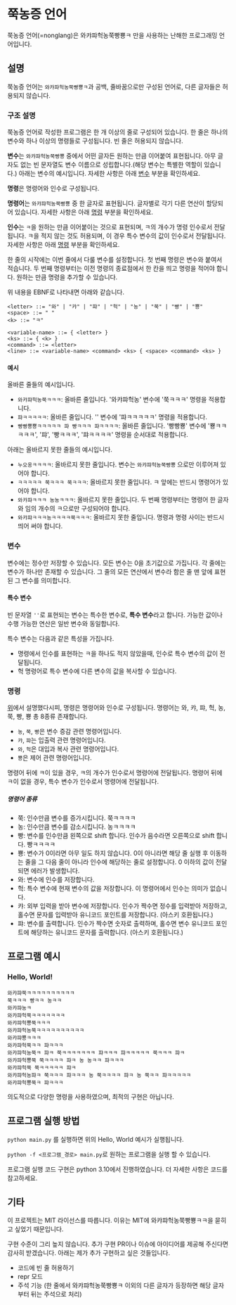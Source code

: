 # 쭉농증 언어
쭉농증 언어(=nonglang)은 와캬퍄헉농쭉빵뿅ㅋ 만을 사용하는 난해한 프로그래밍 언어입니다.

## 설명
쭉농증 언어는 `와캬퍄헉농쭉빵뿅ㅋ`과 공백, 줄바꿈으로만 구성된 언어로, 다른 글자들은 허용되지 않습니다.

### 구조 설명
쭉농증 언어로 작성한 프로그램은 한 개 이상의 줄로 구성되어 있습니다.
한 줄은 하나의 변수와 하나 이상의 명령들로 구성됩니다.
빈 줄은 허용되지 않습니다.

**변수**는 `와캬퍄헉농쭉빵뿅` 중에서 어떤 글자든 원하는 만큼 이어붙여 표현됩니다.
아무 글자도 없는 빈 문자열도 변수 이름으로 성립합니다.(해당 변수는 특별한 역할이 있습니다.) 아래는 변수의 예시입니다.
자세한 사항은 아래 [변수](#변수) 부분을 확인하세요. 

**명령**은 명령어와 인수로 구성됩니다.

**명령어**는 `와캬퍄헉농쭉빵뿅` 중 한 글자로 표현됩니다. 글자별로 각기 다른 연산이 할당되어 있습니다.
자세한 사항은 아래 [명령](#명령) 부분을 확인하세요.

**인수**는 `ㅋ`을 원하는 만큼 이어붙이는 것으로 표현되며, ㅋ의 개수가 명령 인수로서 전달됩니다.
ㅋ을 적지 않는 것도 허용되며, 이 경우 특수 변수의 값이 인수로서 전달됩니다.
자세한 사항은 아래 [명령](#명령) 부분을 확인하세요.

한 줄의 시작에는 이번 줄에서 다룰 변수를 설정합니다. 첫 번째 명령은 변수와 붙여서 적습니다.
두 번째 명령부터는 이전 명령의 종료점에서 한 칸을 띄고 명령을 적어야 합니다. 원하는 만큼 명령을 추가할 수 있습니다.

위 내용을 EBNF로 나타내면 아래와 같습니다.

```EBNF
<letter> ::= "와" | "캬" | "퍄" | "헉" | "농" | "쭉" | "빵" | "뿅" 
<space> ::= " "
<k> ::= "ㅋ"

<variable-name> ::= { <letter> }
<ks> ::= { <k> }
<command> ::= <letter>
<line> ::= <variable-name> <command> <ks> { <space> <command> <ks> }
```

#### 예시
올바른 줄들의 예시입니다.
* `와캬퍄헉농쭉ㅋㅋㅋ`: 올바른 줄입니다. '와캬퍄헉농' 변수에 '쭉ㅋㅋㅋ' 명령을 적용합니다.
* `퍄ㅋㅋㅋㅋㅋ`: 올바른 줄입니다. '' 변수에 '퍄ㅋㅋㅋㅋㅋ' 명령을 적용합니다.
* `빵빵뿅뿅ㅋㅋㅋㅋㅋ 퍄 빵ㅋㅋㅋ 퍄ㅋㅋㅋㅋ`: 올바른 줄입니다. '빵빵뿅' 변수에 '뿅ㅋㅋㅋㅋㅋ', '퍄', '빵ㅋㅋㅋ', '퍄ㅋㅋㅋㅋ' 명령을 순서대로 적용합니다.

아래는 올바르지 못한 줄들의 예시입니다.
* `누오옹ㅋㅋㅋㅋ`: 올바르지 못한 줄입니다. 변수는 `와캬퍄헉농쭉빵뿅` 으로만 이루어져 있어야 합니다.
* `ㅋㅋㅋㅋㅋ 쭉ㅋㅋㅋ 쭉ㅋㅋㅋ`: 올바르지 못한 줄입니다. ㅋ 앞에는 반드시 명령어가 있어야 합니다.
* `와캬퍄ㅋㅋㅋ 농농ㅋㅋㅋ`: 올바르지 못한 줄입니다. 두 번째 명령부터는 명령어 한 글자와 임의 개수의 ㅋ으로만 구성되어야 합니다.
* `와캬퍄ㅋㅋㅋ농ㅋㅋㅋㅋ쭉ㅋㅋㅋ`: 올바르지 못한 줄입니다. 명령과 명령 사이는 반드시 띄어 써야 합니다.


### 변수
변수에는 정수만 저장할 수 있습니다. 모든 변수는 0을 초기값으로 가집니다.
각 줄에는 변수가 하나만 존재할 수 있습니다. 그 줄의 모든 연산에서 변수라 함은 줄 맨 앞에 표현된 그 변수를 의미합니다.

#### 특수 변수
빈 문자열 `''`로 표현되는 변수는 특수한 변수로, **특수 변수**라고 합니다. 가능한 값이나 수행 가능한 연산은 일반 변수와 동일합니다.

특수 변수는 다음과 같은 특성을 가집니다.
* 명령에서 인수를 표현하는 ㅋ을 하나도 적지 않았을때, 인수로 특수 변수의 값이 전달됩니다.
* 헉 명령어로 특수 변수에 다른 변수의 값을 복사할 수 있습니다.

### 명령
[위](#구조-설명)에서 설명했다시피, 명령은 명령어와 인수로 구성됩니다.
명령어는 와, 캬, 퍄, 헉, 농, 쭉, 빵, 뿅 총 8종류 존재합니다.
* `농`, `쭉`, `빵`은 변수 증감 관련 명령어입니다.
* `캬`, `퍄`는 입출력 관련 명령어입니다.
* `와`, `헉`은 대입과 복사 관련 명령어입니다.
* `뿅`은 제어 관련 명령어입니다.

명령어 뒤에 ㅋ이 있을 경우, ㅋ의 개수가 인수로서 명령어에 전달됩니다.
명령어 뒤에 ㅋ이 없을 경우, 특수 변수가 인수로서 명령어에 전달됩니다.

##### 명령어 종류
* 쭉: 인수만큼 변수를 증가시킵니다. 쭉ㅋㅋㅋㅋ
* 농: 인수만큼 변수를 감소시킵니다. 농ㅋㅋㅋㅋ
* 빵: 변수를 인수만큼 왼쪽으로 shift 합니다. 인수가 음수라면 오른쪽으로 shift 합니다. 빵ㅋㅋㅋㅋ
* 뿅: 변수가 0이라면 아무 일도 하지 않습니다. 0이 아니라면 해당 줄 실행 후 이동하는 줄을 그 다음 줄이 아니라 인수에 해당하는 줄로 설정합니다. 0 이하의 값이 전달되면 에러가 발생합니다.
* 와: 변수에 인수를 저장합니다.
* 헉: 특수 변수에 현재 변수의 값을 저장합니다. 이 명령어에서 인수는 의미가 없습니다.
* 캬: 외부 입력을 받아 변수에 저장합니다. 인수가 짝수면 정수를 입력받아 저장하고, 홀수면 문자를 입력받아 유니코드 포인트를 저장합니다. (아스키 호환됩니다.)
* 퍄: 변수를 출력합니다. 인수가 짝수면 숫자로 출력하며, 홀수면 변수 유니코드 포인트에 해당하는 유니코드 문자를 출력합니다. (아스키 호환됩니다.)

## 프로그램 예시
### Hello, World!
```text
와캬퍄쭉ㅋㅋㅋㅋㅋㅋㅋㅋㅋㅋ
쭉ㅋㅋㅋ 빵ㅋㅋ 농ㅋㅋ
와캬퍄농ㅋ
와캬퍄헉쭉ㅋㅋㅋㅋㅋㅋㅋ
와캬퍄헉뿅쭉ㅋㅋㅋ
와캬퍄헉농쭉ㅋㅋㅋㅋㅋㅋㅋㅋㅋㅋ
와캬퍄뿅ㅋㅋㅋ
와캬퍄헉쭉ㅋㅋ 퍄ㅋㅋㅋ
와캬퍄헉농쭉ㅋ 퍄ㅋ 쭉ㅋㅋㅋㅋㅋㅋㅋ 퍄ㅋㅋㅋ 퍄ㅋㅋㅋㅋㅋ 쭉ㅋㅋㅋ 퍄ㅋ
와캬퍄헉뿅쭉 쭉ㅋㅋㅋㅋ 퍄ㅋ 농 농ㅋㅋ 퍄ㅋㅋㅋ
와캬퍄헉쭉 쭉ㅋㅋㅋㅋㅋ 퍄ㅋ
와캬퍄헉농퍄ㅋ 쭉ㅋㅋㅋ 퍄ㅋㅋㅋ 농 쭉ㅋㅋㅋㅋ 퍄ㅋ 농 쭉ㅋㅋ 퍄ㅋㅋㅋㅋㅋ
와캬퍄헉뿅쭉ㅋ 퍄ㅋㅋㅋ
```
의도적으로 다양한 명령을 사용하였으며, 최적의 구현은 아닙니다.

## 프로그램 실행 방법
`python main.py` 를 실행하면 위의 Hello, World 예시가 실행됩니다.

`python -f <프로그램_경로> main.py`로 원하는 프로그램을 실행 할 수 있습니다.

프로그램 실행 코드 구현은 python 3.10에서 진행하였습니다. 더 자세한 사항은 코드를 참고하세요.

## 기타
이 프로젝트는 MIT 라이선스를 따릅니다. 이유는 MIT에 와캬퍄헉농쭉빵뿅ㅋㅋ을 묻히고 싶었기 때문입니다.

구현 수준이 그리 높지 않습니다. 추가 구현 PR이나 이슈에 아이디어를 제공해 주신다면 감사히 받겠습니다. 아래는 제가 추가 구현하고 싶은 것들입니다.
* 코드에 빈 줄 허용하기
* repr 모드
* 주석 기능 (한 줄에서 와캬퍄헉농쭉빵뿅ㅋ 이외의 다른 글자가 등장하면 해당 글자부터 뒤는 주석으로 처리)